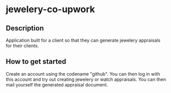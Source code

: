# jewelery-co-upwork

## Description
Application built for a client so that they can generate jewelery appraisals for their clients.

## How to get started
Create an account using the codename "github". You can then log in with this account and try out creating jewelery or watch appraisals. You can then mail yourself the generated appraisal document. 

